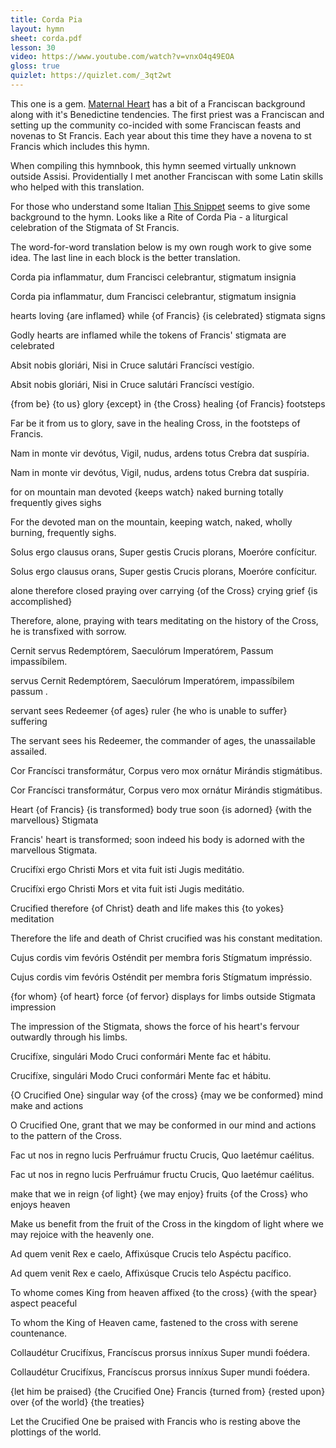 ```yaml
---
title: Corda Pia
layout: hymn
sheet: corda.pdf
lesson: 30
video: https://www.youtube.com/watch?v=vnxO4q49EOA
gloss: true
quizlet: https://quizlet.com/_3qt2wt
---
```


This one is a gem. [Maternal Heart](http://maternalheart.org) has a bit of a Franciscan background along with it's Benedictine tendencies. The first priest was a Franciscan and setting up the community co-incided with some Franciscan feasts and novenas to St Francis. Each year about this time they have a novena to st Francis which includes this hymn.

When compiling this hymnbook, this hymn seemed virtually unknown outside Assisi. Providentially I met another Franciscan with some Latin skills who helped with this translation.

For those who understand some Italian [This Snippet](https://www.youtube.com/watch?v=DAMCPfv1OME) seems to give some background to the hymn. Looks like a Rite of Corda Pia - a liturgical celebration of the Stigmata of St Francis.

The word-for-word translation below is my own rough work to give some idea. The last line in each block is the better translation.

<div data-gloss>
<p>Corda pia inflammatur, dum Francisci celebrantur, stigmatum insignia</p>
<p>Corda pia inflammatur, dum Francisci celebrantur, stigmatum insignia</p>
<p>hearts loving {are inflamed} while {of Francis} {is celebrated} stigmata signs</p>
<p>Godly hearts are inflamed while the tokens of Francis' stigmata are celebrated</p>
</div>

<div data-gloss>
<p>Absit nobis gloriári, Nisi in Cruce salutári Francísci vestígio.</p>
<p>Absit nobis gloriári, Nisi in Cruce salutári Francísci vestígio.</p>
<p>{from be} {to us} glory {except} in {the Cross} healing {of Francis} footsteps</p>
<p>Far be it from us to glory, save in the healing Cross, in the footsteps of Francis.</p>
</div>

<div data-gloss>
<p>Nam in monte vir devótus, Vigil, nudus, ardens totus Crebra dat suspíria.</p>
<p>Nam in monte vir devótus, Vigil, nudus, ardens totus Crebra dat suspíria.</p>
<p>for on mountain man devoted {keeps watch} naked burning totally frequently gives sighs</p>
<p>For the devoted man on the mountain, keeping watch, naked, wholly burning, frequently sighs.</p>
</div>

<div data-gloss>
<p>Solus ergo clausus orans, Super gestis Crucis plorans, Moeróre confícitur.</p>
<p>Solus ergo clausus orans, Super gestis Crucis plorans, Moeróre confícitur.</p>
<p>alone therefore closed praying over carrying {of the Cross} crying grief {is accomplished}</p>
<p>Therefore, alone, praying with tears meditating on the history of the Cross, he is transfixed with sorrow.</p>
</div>

<div data-gloss>
<p>Cernit servus Redemptórem, Saeculórum Imperatórem, Passum impassíbilem.</p>
<p>servus Cernit Redemptórem, Saeculórum Imperatórem, impassíbilem passum .</p>
<p>servant sees Redeemer {of ages} ruler {he who is unable to suffer} suffering</p>
<p>The servant sees his Redeemer, the commander of ages, the unassailable assailed.</p>
</div>

<div data-gloss>
<p>Cor Francísci transformátur, Corpus vero mox ornátur Mirándis stigmátibus.</p>
<p>Cor Francísci transformátur, Corpus vero mox ornátur Mirándis stigmátibus.</p>
<p>Heart {of Francis} {is transformed} body true soon {is adorned} {with the marvellous} Stigmata</p>
<p>Francis' heart is transformed; soon indeed his body is adorned with the marvellous Stigmata.</p>
</div>

<div data-gloss>
<p>Crucifíxi ergo Christi Mors et vita fuit isti Jugis meditátio.</p>
<p>Crucifíxi ergo Christi Mors et vita fuit isti Jugis meditátio.</p>
<p>Crucified therefore {of Christ} death and life makes this {to yokes} meditation</p>
<p>Therefore the life and death of Christ crucified was his constant meditation.</p>
</div>

<div data-gloss>
<p>Cujus cordis vim fevóris Osténdit per membra foris Stígmatum impréssio.</p>
<p>Cujus cordis vim fevóris Osténdit per membra foris Stígmatum impréssio.</p>
<p>{for whom} {of heart} force {of fervor} displays for limbs outside Stigmata impression</p>
<p>The impression of the Stigmata, shows the force of his heart's fervour outwardly through his limbs.</p>
</div>

<div data-gloss>
<p>Crucifíxe, singulári Modo Cruci conformári Mente fac et hábitu.</p>
<p>Crucifíxe, singulári Modo Cruci conformári Mente fac et hábitu.</p>
<p>{O Crucified One} singular way {of the cross} {may we be conformed} mind make and actions</p>
<p>O Crucified One, grant that we may be conformed in our mind and actions to the pattern of the Cross.</p>
</div>

<div data-gloss>
<p>Fac ut nos in regno lucis Perfruámur fructu Crucis, Quo laetémur caélitus.</p>
<p>Fac ut nos in regno lucis Perfruámur fructu Crucis, Quo laetémur caélitus.</p>
<p> make that we in reign {of light} {we may enjoy} fruits {of the Cross} who enjoys heaven</p>
<p>Make us benefit from the fruit of the Cross in the kingdom of light where we may rejoice with the heavenly one.</p>
</div>

<div data-gloss>
<p>Ad quem venit Rex e caelo, Affixúsque Crucis telo Aspéctu pacífico.</p>
<p>Ad quem venit Rex e caelo, Affixúsque Crucis telo Aspéctu pacífico.</p>
<p>To whome comes King from heaven affixed {to the cross} {with the spear} aspect peaceful</p>
<p>To whom the King of Heaven came, fastened to the cross with serene countenance.</p>
</div>

<div data-gloss>
<p>Collaudétur Crucifíxus, Francíscus prorsus inníxus Super mundi foédera.</p>
<p>Collaudétur Crucifíxus, Francíscus prorsus inníxus Super mundi foédera.</p>
<p>{let him be praised} {the Crucified One} Francis {turned from} {rested upon} over {of the world} {the treaties}</p>
<p>Let the Crucified One be praised with Francis who is resting above the plottings of the world.</p>
</div>



